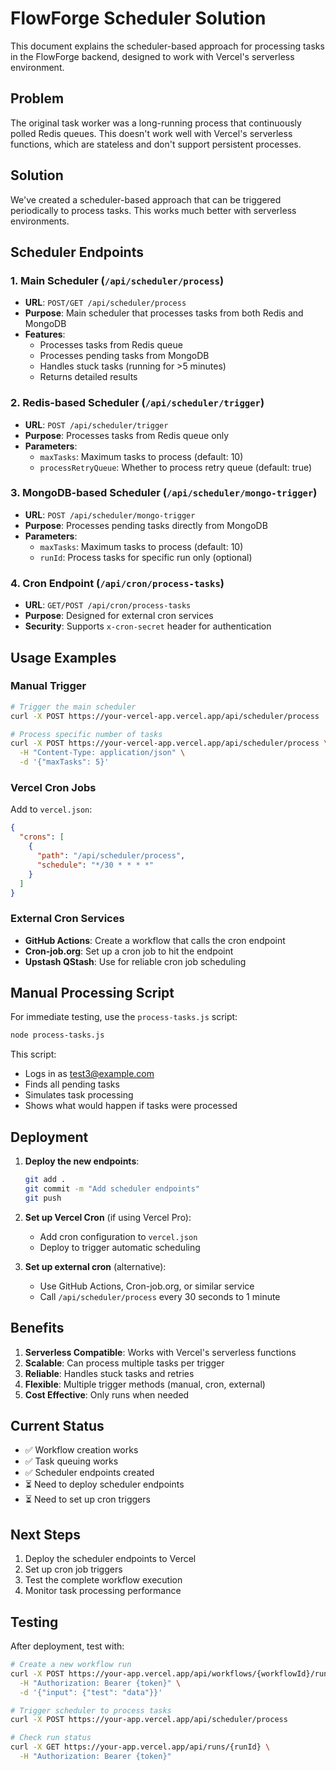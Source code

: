# FlowForge Scheduler Solution

This document explains the scheduler-based approach for processing tasks in the FlowForge backend, designed to work with Vercel's serverless environment.

## Problem

The original task worker was a long-running process that continuously polled Redis queues. This doesn't work well with Vercel's serverless functions, which are stateless and don't support persistent processes.

## Solution

We've created a scheduler-based approach that can be triggered periodically to process tasks. This works much better with serverless environments.

## Scheduler Endpoints

### 1. Main Scheduler (`/api/scheduler/process`)
- **URL**: `POST/GET /api/scheduler/process`
- **Purpose**: Main scheduler that processes tasks from both Redis and MongoDB
- **Features**:
  - Processes tasks from Redis queue
  - Processes pending tasks from MongoDB
  - Handles stuck tasks (running for >5 minutes)
  - Returns detailed results

### 2. Redis-based Scheduler (`/api/scheduler/trigger`)
- **URL**: `POST /api/scheduler/trigger`
- **Purpose**: Processes tasks from Redis queue only
- **Parameters**:
  - `maxTasks`: Maximum tasks to process (default: 10)
  - `processRetryQueue`: Whether to process retry queue (default: true)

### 3. MongoDB-based Scheduler (`/api/scheduler/mongo-trigger`)
- **URL**: `POST /api/scheduler/mongo-trigger`
- **Purpose**: Processes pending tasks directly from MongoDB
- **Parameters**:
  - `maxTasks`: Maximum tasks to process (default: 10)
  - `runId`: Process tasks for specific run only (optional)

### 4. Cron Endpoint (`/api/cron/process-tasks`)
- **URL**: `GET/POST /api/cron/process-tasks`
- **Purpose**: Designed for external cron services
- **Security**: Supports `x-cron-secret` header for authentication

## Usage Examples

### Manual Trigger
```bash
# Trigger the main scheduler
curl -X POST https://your-vercel-app.vercel.app/api/scheduler/process

# Process specific number of tasks
curl -X POST https://your-vercel-app.vercel.app/api/scheduler/process \
  -H "Content-Type: application/json" \
  -d '{"maxTasks": 5}'
```

### Vercel Cron Jobs
Add to `vercel.json`:
```json
{
  "crons": [
    {
      "path": "/api/scheduler/process",
      "schedule": "*/30 * * * *"
    }
  ]
}
```

### External Cron Services
- **GitHub Actions**: Create a workflow that calls the cron endpoint
- **Cron-job.org**: Set up a cron job to hit the endpoint
- **Upstash QStash**: Use for reliable cron job scheduling

## Manual Processing Script

For immediate testing, use the `process-tasks.js` script:

```bash
node process-tasks.js
```

This script:
- Logs in as test3@example.com
- Finds all pending tasks
- Simulates task processing
- Shows what would happen if tasks were processed

## Deployment

1. **Deploy the new endpoints**:
   ```bash
   git add .
   git commit -m "Add scheduler endpoints"
   git push
   ```

2. **Set up Vercel Cron** (if using Vercel Pro):
   - Add cron configuration to `vercel.json`
   - Deploy to trigger automatic scheduling

3. **Set up external cron** (alternative):
   - Use GitHub Actions, Cron-job.org, or similar service
   - Call `/api/scheduler/process` every 30 seconds to 1 minute

## Benefits

1. **Serverless Compatible**: Works with Vercel's serverless functions
2. **Scalable**: Can process multiple tasks per trigger
3. **Reliable**: Handles stuck tasks and retries
4. **Flexible**: Multiple trigger methods (manual, cron, external)
5. **Cost Effective**: Only runs when needed

## Current Status

- ✅ Workflow creation works
- ✅ Task queuing works
- ✅ Scheduler endpoints created
- ⏳ Need to deploy scheduler endpoints
- ⏳ Need to set up cron triggers

## Next Steps

1. Deploy the scheduler endpoints to Vercel
2. Set up cron job triggers
3. Test the complete workflow execution
4. Monitor task processing performance

## Testing

After deployment, test with:

```bash
# Create a new workflow run
curl -X POST https://your-app.vercel.app/api/workflows/{workflowId}/runs \
  -H "Authorization: Bearer {token}" \
  -d '{"input": {"test": "data"}}'

# Trigger scheduler to process tasks
curl -X POST https://your-app.vercel.app/api/scheduler/process

# Check run status
curl -X GET https://your-app.vercel.app/api/runs/{runId} \
  -H "Authorization: Bearer {token}"
```
